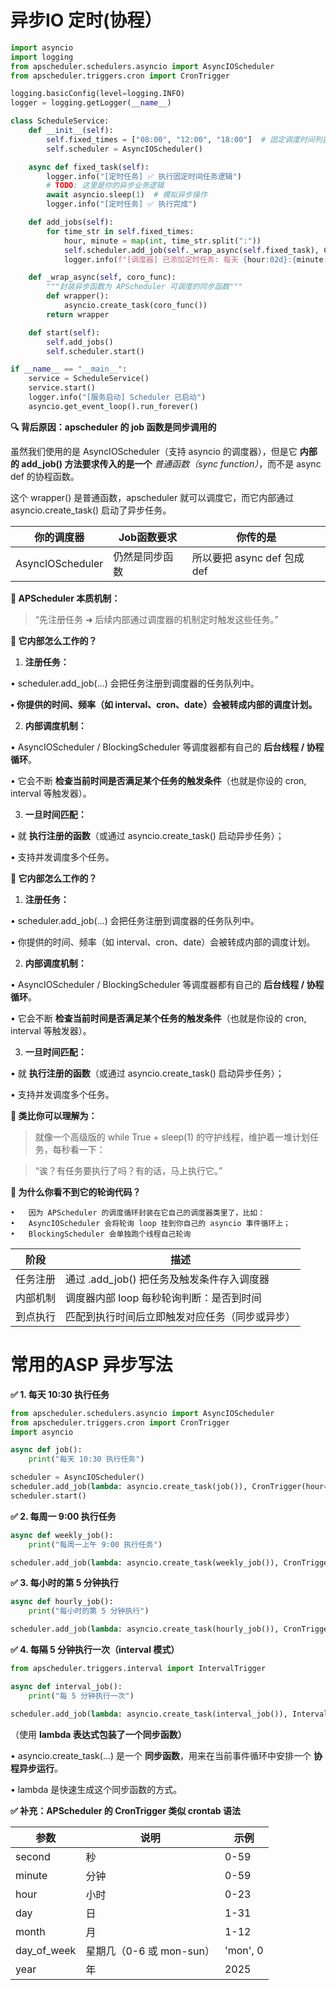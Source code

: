 # 异步IO 定时(协程）

```python
import asyncio
import logging
from apscheduler.schedulers.asyncio import AsyncIOScheduler
from apscheduler.triggers.cron import CronTrigger

logging.basicConfig(level=logging.INFO)
logger = logging.getLogger(__name__)

class ScheduleService:
    def __init__(self):
        self.fixed_times = ["08:00", "12:00", "18:00"]  # 固定调度时间列表
        self.scheduler = AsyncIOScheduler()

    async def fixed_task(self):
        logger.info("[定时任务] ✅ 执行固定时间任务逻辑")
        # TODO: 这里是你的异步业务逻辑
        await asyncio.sleep(1)  # 模拟异步操作
        logger.info("[定时任务] ✅ 执行完成")

    def add_jobs(self):
        for time_str in self.fixed_times:
            hour, minute = map(int, time_str.split(":"))
            self.scheduler.add_job(self._wrap_async(self.fixed_task), CronTrigger(hour=hour, minute=minute))
            logger.info(f"[调度器] 已添加定时任务: 每天 {hour:02d}:{minute:02d}")

    def _wrap_async(self, coro_func):
        """封装异步函数为 APScheduler 可调度的同步函数"""
        def wrapper():
            asyncio.create_task(coro_func())
        return wrapper

    def start(self):
        self.add_jobs()
        self.scheduler.start()

if __name__ == "__main__":
    service = ScheduleService()
    service.start()
    logger.info("[服务启动] Scheduler 已启动")
    asyncio.get_event_loop().run_forever()

```

**🔍 背后原因：apscheduler 的 job 函数是同步调用的**

虽然我们使用的是 AsyncIOScheduler（支持 asyncio 的调度器），但是它 **内部的 add_job() 方法要求传入的是一个** *普通函数（sync function）*，而不是 async def 的协程函数。

这个 wrapper() 是普通函数，apscheduler 就可以调度它，而它内部通过 asyncio.create_task() 启动了异步任务。

| **你的调度器** | **Job函数要求** | **你传的是** |
| --- | --- | --- |
| AsyncIOScheduler | 仍然是同步函数 | 所以要把 async def 包成 def |

**🔧 APScheduler 本质机制：**

> “先注册任务 ➜ 后续内部通过调度器的机制定时触发这些任务。”
> 

**🔁 它内部怎么工作的？**

1.	**注册任务：**

•	scheduler.add_job(...) 会把任务注册到调度器的任务队列中。

**•	你提供的时间、频率（如 interval、cron、date）会被转成内部的调度计划。**

2.	**内部调度机制：**

•	AsyncIOScheduler / BlockingScheduler 等调度器都有自己的 **后台线程 / 协程循环**。

•	它会不断 **检查当前时间是否满足某个任务的触发条件**（也就是你设的 cron, interval 等触发器）。

3.	**一旦时间匹配：**

•	就 **执行注册的函数**（或通过 asyncio.create_task() 启动异步任务）；

•	支持并发调度多个任务。

**🔁 它内部怎么工作的？**

1.	**注册任务：**

•	scheduler.add_job(...) 会把任务注册到调度器的任务队列中。

•	你提供的时间、频率（如 interval、cron、date）会被转成内部的调度计划。

2.	**内部调度机制：**

•	AsyncIOScheduler / BlockingScheduler 等调度器都有自己的 **后台线程 / 协程循环**。

•	它会不断 **检查当前时间是否满足某个任务的触发条件**（也就是你设的 cron, interval 等触发器）。

3.	**一旦时间匹配：**

•	就 **执行注册的函数**（或通过 asyncio.create_task() 启动异步任务）；

•	支持并发调度多个任务。

**🧠 类比你可以理解为：**

> 就像一个高级版的 while True + sleep(1) 的守护线程，维护着一堆计划任务，每秒看一下：
> 

> “诶？有任务要执行了吗？有的话，马上执行它。”
> 

**🚦 为什么你看不到它的轮询代码？**

```
•	因为 APScheduler 的调度循环封装在它自己的调度器类里了，比如：
•	AsyncIOScheduler 会将轮询 loop 挂到你自己的 asyncio 事件循环上；
•	BlockingScheduler 会单独跑个线程自己轮询

```

| **阶段** | **描述** |
| --- | --- |
| 任务注册 | 通过 .add_job() 把任务及触发条件存入调度器 |
| 内部机制 | 调度器内部 loop 每秒轮询判断：是否到时间 |
| 到点执行 | 匹配到执行时间后立即触发对应任务（同步或异步） |

# 常用的ASP 异步写法

**✅ 1. 每天 10:30 执行任务**

```python
from apscheduler.schedulers.asyncio import AsyncIOScheduler
from apscheduler.triggers.cron import CronTrigger
import asyncio

async def job():
    print("每天 10:30 执行任务")

scheduler = AsyncIOScheduler()
scheduler.add_job(lambda: asyncio.create_task(job()), CronTrigger(hour=10, minute=30))
scheduler.start()
```

**✅ 2. 每周一 9:00 执行任务**

```python
async def weekly_job():
    print("每周一上午 9:00 执行任务")

scheduler.add_job(lambda: asyncio.create_task(weekly_job()), CronTrigger(day_of_week='mon', hour=9, minute=0))
```

**✅ 3. 每小时的第 5 分钟执行**

```python
async def hourly_job():
    print("每小时的第 5 分钟执行")

scheduler.add_job(lambda: asyncio.create_task(hourly_job()), CronTrigger(minute=5))
```

**✅ 4. 每隔 5 分钟执行一次（interval 模式）**

```python
from apscheduler.triggers.interval import IntervalTrigger

async def interval_job():
    print("每 5 分钟执行一次")

scheduler.add_job(lambda: asyncio.create_task(interval_job()), IntervalTrigger(minutes=5))
```

（使用 **lambda 表达式包装了一个同步函数）**

•	asyncio.create_task(...) 是一个 **同步函数**，用来在当前事件循环中安排一个 **协程异步运行**。

•	lambda 是快速生成这个同步函数的方式。

**✅ 补充：APScheduler 的 CronTrigger 类似 crontab 语法**

| **参数** | **说明** | **示例** |
| --- | --- | --- |
| second | 秒 | 0-59 |
| minute | 分钟 | 0-59 |
| hour | 小时 | 0-23 |
| day | 日 | 1-31 |
| month | 月 | 1-12 |
| day_of_week | 星期几（0-6 或 mon-sun） | 'mon', 0 |
| year | 年 | 2025 |